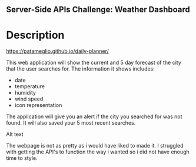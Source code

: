 ## Server-Side APIs Challenge: Weather Dashboard

# Description
https://patameglio.github.io/daily-planner/

This web application will show the current and 5 day forecast of the city that the user searches for.
The information it shows includes:
- date
- temperature
- humidity
- wind speed
- icon representation

The application will give you an alert if the city you searched for was not found.
It will also saved your 5 most recent searches.

Alt text

The webpage is not as pretty as i would have liked to made it. I struggled with getting the API's to function the way i wanted so i did not have enough time to style.